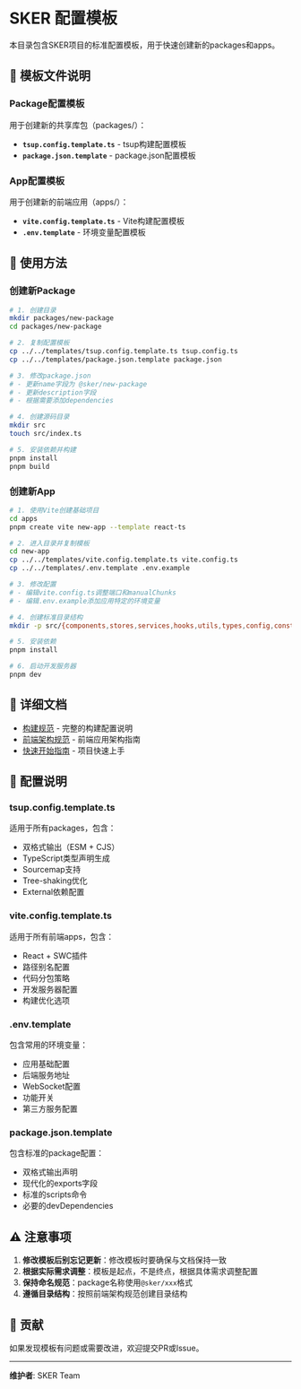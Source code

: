 # SKER 配置模板

本目录包含SKER项目的标准配置模板，用于快速创建新的packages和apps。

## 📁 模板文件说明

### Package配置模板

用于创建新的共享库包（packages/）：

- **`tsup.config.template.ts`** - tsup构建配置模板
- **`package.json.template`** - package.json配置模板

### App配置模板

用于创建新的前端应用（apps/）：

- **`vite.config.template.ts`** - Vite构建配置模板
- **`.env.template`** - 环境变量配置模板

## 🚀 使用方法

### 创建新Package

```bash
# 1. 创建目录
mkdir packages/new-package
cd packages/new-package

# 2. 复制配置模板
cp ../../templates/tsup.config.template.ts tsup.config.ts
cp ../../templates/package.json.template package.json

# 3. 修改package.json
# - 更新name字段为 @sker/new-package
# - 更新description字段
# - 根据需要添加dependencies

# 4. 创建源码目录
mkdir src
touch src/index.ts

# 5. 安装依赖并构建
pnpm install
pnpm build
```

### 创建新App

```bash
# 1. 使用Vite创建基础项目
cd apps
pnpm create vite new-app --template react-ts

# 2. 进入目录并复制模板
cd new-app
cp ../../templates/vite.config.template.ts vite.config.ts
cp ../../templates/.env.template .env.example

# 3. 修改配置
# - 编辑vite.config.ts调整端口和manualChunks
# - 编辑.env.example添加应用特定的环境变量

# 4. 创建标准目录结构
mkdir -p src/{components,stores,services,hooks,utils,types,config,constants}

# 5. 安装依赖
pnpm install

# 6. 启动开发服务器
pnpm dev
```

## 📖 详细文档

- [构建规范](../docs/development/BUILD_STANDARDS.md) - 完整的构建配置说明
- [前端架构规范](../docs/development/FRONTEND_ARCHITECTURE.md) - 前端应用架构指南
- [快速开始指南](../docs/guides/START.md) - 项目快速上手

## 🔧 配置说明

### tsup.config.template.ts

适用于所有packages，包含：
- 双格式输出（ESM + CJS）
- TypeScript类型声明生成
- Sourcemap支持
- Tree-shaking优化
- External依赖配置

### vite.config.template.ts

适用于所有前端apps，包含：
- React + SWC插件
- 路径别名配置
- 代码分包策略
- 开发服务器配置
- 构建优化选项

### .env.template

包含常用的环境变量：
- 应用基础配置
- 后端服务地址
- WebSocket配置
- 功能开关
- 第三方服务配置

### package.json.template

包含标准的package配置：
- 双格式输出声明
- 现代化的exports字段
- 标准的scripts命令
- 必要的devDependencies

## ⚠️ 注意事项

1. **修改模板后别忘记更新**：修改模板时要确保与文档保持一致
2. **根据实际需求调整**：模板是起点，不是终点，根据具体需求调整配置
3. **保持命名规范**：package名称使用`@sker/xxx`格式
4. **遵循目录结构**：按照前端架构规范创建目录结构

## 🤝 贡献

如果发现模板有问题或需要改进，欢迎提交PR或Issue。

---

**维护者**: SKER Team
